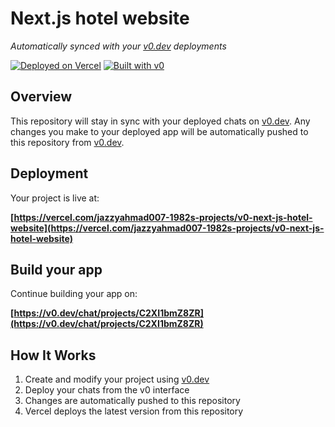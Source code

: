 # Next.js hotel website

*Automatically synced with your [v0.dev](https://v0.dev) deployments*

[![Deployed on Vercel](https://img.shields.io/badge/Deployed%20on-Vercel-black?style=for-the-badge&logo=vercel)](https://vercel.com/jazzyahmad007-1982s-projects/v0-next-js-hotel-website)
[![Built with v0](https://img.shields.io/badge/Built%20with-v0.dev-black?style=for-the-badge)](https://v0.dev/chat/projects/C2XI1bmZ8ZR)

## Overview

This repository will stay in sync with your deployed chats on [v0.dev](https://v0.dev).
Any changes you make to your deployed app will be automatically pushed to this repository from [v0.dev](https://v0.dev).

## Deployment

Your project is live at:

**[https://vercel.com/jazzyahmad007-1982s-projects/v0-next-js-hotel-website](https://vercel.com/jazzyahmad007-1982s-projects/v0-next-js-hotel-website)**

## Build your app

Continue building your app on:

**[https://v0.dev/chat/projects/C2XI1bmZ8ZR](https://v0.dev/chat/projects/C2XI1bmZ8ZR)**

## How It Works

1. Create and modify your project using [v0.dev](https://v0.dev)
2. Deploy your chats from the v0 interface
3. Changes are automatically pushed to this repository
4. Vercel deploys the latest version from this repository